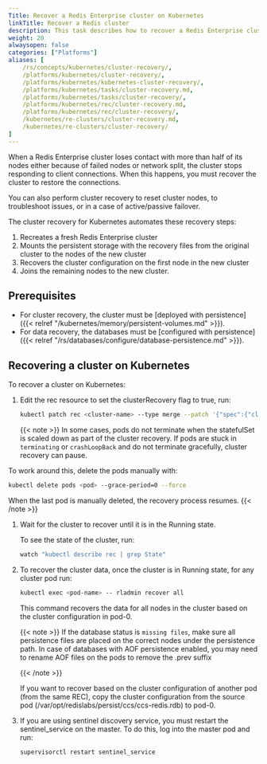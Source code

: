 ```yaml
---
Title: Recover a Redis Enterprise cluster on Kubernetes
linkTitle: Recover a Redis cluster
description: This task describes how to recover a Redis Enterprise cluster on Kubernetes.
weight: 20
alwaysopen: false
categories: ["Platforms"]
aliases: [
    /rs/concepts/kubernetes/cluster-recovery/,
    /platforms/kubernetes/cluster-recovery/,
    /platforms/kubernetes/kubernetes-cluster-recovery/,
    /platforms/kubernetes/tasks/cluster-recovery.md,
    /platforms/kubernetes/tasks/cluster-recovery/,
    /platforms/kubernetes/rec/cluster-recovery.md,
    /platforms/kubernetes/rec/cluster-recovery/,
    /kubernetes/re-clusters/cluster-recovery.md,
    /kubernetes/re-clusters/cluster-recovery/
]
---
```

When a Redis Enterprise cluster loses contact with more than half of its nodes either because of failed nodes or network split,
the cluster stops responding to client connections.
When this happens, you must recover the cluster to restore the connections.

You can also perform cluster recovery to reset cluster nodes, to troubleshoot issues, or in a case of active/passive failover.

The cluster recovery for Kubernetes automates these recovery steps:

1. Recreates a fresh Redis Enterprise cluster
1. Mounts the persistent storage with the recovery files from the original cluster to the nodes of the new cluster
1. Recovers the cluster configuration on the first node in the new cluster
1. Joins the remaining nodes to the new cluster.

## Prerequisites

- For cluster recovery, the cluster must be [deployed with persistence]({{< relref "/kubernetes/memory/persistent-volumes.md" >}}).
- For data recovery, the databases must be [configured with persistence]({{< relref "/rs/databases/configure/database-persistence.md" >}}).

## Recovering a cluster on Kubernetes

To recover a cluster on Kubernetes:

1. Edit the rec resource to set the clusterRecovery flag to true, run:

    ```sh
    kubectl patch rec <cluster-name> --type merge --patch '{"spec":{"clusterRecovery":true}}'
    ```

    {{< note >}}
In some cases, pods do not terminate when the statefulSet is scaled down as part of the cluster recovery.
If pods are stuck in `terminating` or `crashLoopBack` and do not terminate gracefully, cluster recovery can pause.

To work around this, delete the pods manually with:

```sh
kubectl delete pods <pod> --grace-period=0 --force
```

When the last pod is manually deleted, the recovery process resumes.
    {{< /note >}}

1. Wait for the cluster to recover until it is in the Running state.

    To see the state of the cluster, run:

    ```sh
    watch "kubectl describe rec | grep State"
    ```

1. To recover the cluster data, once the cluster is in Running state, for any cluster pod run:

    ```sh
    kubectl exec <pod-name> -- rladmin recover all
    ```
    
    This command recovers the data for all nodes in the cluster based on the cluster configuration in pod-0.
    

   {{< note >}}
If the database status is `missing files`, make sure all persistence files are placed on the correct nodes under the persistence path. In case of databases with AOF persistence enabled, you may need to rename AOF files on the pods to remove the .prev suffix

   {{< /note >}}

    If you want to recover based on the cluster configuration of another pod (from the same REC), copy the cluster configuration from the source pod (/var/opt/redislabs/persist/ccs/ccs-redis.rdb) to pod-0.

1. If you are using sentinel discovery service, you must restart the sentinel_service on the master. To do this, log into the master pod and run:

    ```sh
    supervisorctl restart sentinel_service
    ```
